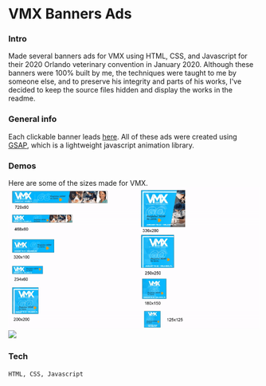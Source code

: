 # VMX Banners Ads

### Intro
Made several banners ads for VMX using HTML, CSS, and Javascript for their 2020 Orlando veterinary convention in January 2020.  Although these banners were 100% built by me, the techniques were taught to me by someone else, and to preserve his integrity and parts of his works, I've decided to keep the source files hidden and display the works in the readme. 

### General info
Each clickable banner leads [here](https://navc.com/vmx/). All of these ads were created using [GSAP](https://greensock.com/gsap/), which is a lightweight javascript animation library. 

### Demos
Here are some of the sizes made for VMX. 
![](banner_1.gif)
![](banner_2.gif)

### Tech
```HTML, CSS, Javascript```
